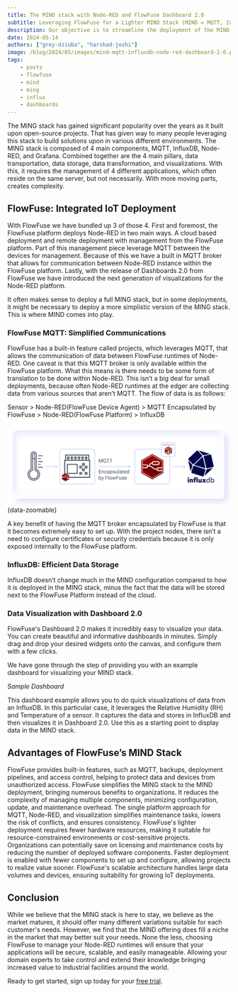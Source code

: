 ```yaml
---
title: The MIND stack with Node-RED and FlowFuse Dashboard 2.0
subtitle: Leveraging FlowFuse for a Lighter MIND Stack (MIND = MQTT, InfluxDB, Node-RED, Dashboard 2.0)
description: Our objective is to streamline the deployment of the MIND stack, enhancing its usability without compromising functionality.
date: 2024-05-14
authors: ["grey-dziuba", "harshad-joshi"]
image: /blog/2024/05/images/mind-mqtt-influxdb-node-red-dashboard-2-0.png
tags:
    - posts
    - flowfuse
    - mind
    - ming
    - influx
    - dashboards
---
```


The MING stack has gained significant popularity over the years as it built upon open-source projects.  That has given way to many people leveraging this stack to build solutions upon in various different environments.  The MING stack is composed of 4 main components, MQTT, InfluxDB, Node-RED, and Grafana.  Combined together are the 4 main pillars, data transportation, data storage, data transformation, and visualizations.  With this, it requires the management of 4 different applications, which often reside on the same server, but not necessarily.  With more moving parts, creates complexity.

<!--more-->

## FlowFuse: Integrated IoT Deployment

With FlowFuse we have bundled up 3 of those 4.  First and foremost, the FlowFuse platform deploys Node-RED in two main ways.  A cloud based deployment and remote deployment with management from the FlowFuse platform.  Part of this management piece leverage MQTT between the devices for management.  Because of this we have a built in MQTT broker that allows for communication between Node-RED instance within the FlowFuse platform.  Lastly, with the release of Dashboards 2.0 from FlowFuse we have introduced the next generation of visualizations for the Node-RED platform.

It often makes sense to deploy a full MING stack, but in some deployments, it might be necessary to deploy a more simplistic version of the MING stack.  This is where MIND comes into play.


### FlowFuse MQTT: Simplified Communications

FlowFuse has a built-in feature called projects, which leverages MQTT, that allows the communication of data between FlowFuse runtimes of Node-RED.  One caveat is that this MQTT broker is only available within the FlowFuse platform. What this means is there needs to be some form of translation to be done within Node-RED.  This isn’t a big deal for small deployments, because often Node-RED runtimes at the edger are collecting data from various sources that aren’t MQTT.  The flow of data is as follows: 

Sensor > Node-RED(FlowFuse Device Agent) > MQTT Encapsulated by FlowFuse > Node-RED(FlowFuse Platform) > InfluxDB

!["Screenshot showing the flow of data: Sensor > Node-RED(FlowFuse Device Agent) > MQTT Encapsulated by FlowFuse > Node-RED(FlowFuse Platform) > InfluxDB"](./images/sensor-data-mqtt-node-red-dashboard-influxdb.png ""){data-zoomable}

A key benefit of having the MQTT broker encapsulated by FlowFuse is that it becomes extremely easy to set up.  With the project nodes, there isn’t a need to configure certificates or security credentials because it is only exposed internally to the FlowFuse platform.


### InfluxDB: Efficient Data Storage

InfluxDB doesn’t change much in the MIND configuration compared to how it is deployed in the MING stack, minus the fact that the data will be stored next to the FlowFuse Platform instead of the cloud.  


### Data Visualization with Dashboard 2.0

FlowFuse's Dashboard 2.0 makes it incredibly easy to visualize your data.  You can create beautiful and informative dashboards in minutes. Simply drag and drop your desired widgets onto the canvas, and configure them with a few clicks.  

We have gone through the step of providing you with an example dashboard for visualizing your MIND stack.   


_Sample Dashboard_

This dashboard example allows you to do quick visualizations of data from an InfluxDB.  In this particular case, it leverages the Relative Humidity (RH) and Temperature of a sensor.  It captures the data and stores in InfluxDB and then visualizes it in Dashboard 2.0.  Use this as a starting point to display data in the MIND stack. 


## Advantages of FlowFuse’s MIND Stack

FlowFuse provides built-in features, such as MQTT, backups, deployment pipelines, and access control, helping to protect data and devices from unauthorized access. FlowFuse simplifies the MING stack to the MIND deployment, bringing numerous benefits to organizations. It reduces the complexity of managing multiple components, minimizing configuration, update, and maintenance overhead. The single platform approach for MQTT, Node-RED, and visualization simplifies maintenance tasks, lowers the risk of conflicts, and ensures consistency. FlowFuse's lighter deployment requires fewer hardware resources, making it suitable for resource-constrained environments or cost-sensitive projects. Organizations can potentially save on licensing and maintenance costs by reducing the number of deployed software components. Faster deployment is enabled with fewer components to set up and configure, allowing projects to realize value sooner. FlowFuse's scalable architecture handles large data volumes and devices, ensuring suitability for growing IoT deployments. 


## Conclusion

While we believe that the MING stack is here to stay, we believe as the market matures, it should offer many different variations suitable for each customer's needs.  However, we find that the MIND offering does fill a niche in the market that may better suit your needs.  None the less, choosing FlowFuse to manage your Node-RED runtimes will ensure that your applications will be secure, scalable, and easily manageable.  Allowing your domain experts to take control and extend their knowledge bringing increased value to industrial facilities around the world.

Ready to get started, sign up today for your [free trial](https://app.flowfuse.com/account/create). 

